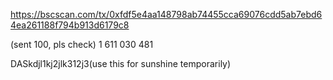 https://bscscan.com/tx/0xfdf5e4aa148798ab74455cca69076cdd5ab7ebd64ea261188f794b913d6179c8

(sent 100, pls check)
1 611 030 481

DASkdjl1kj2jlk312j3(use this for sunshine temporarily)

